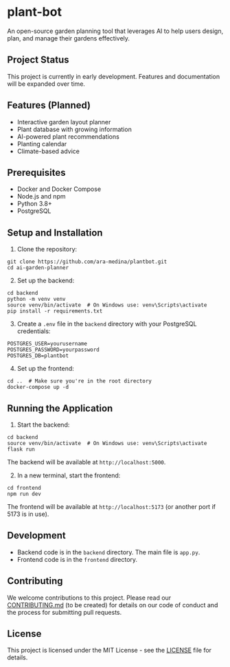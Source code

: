 # plant-bot

An open-source garden planning tool that leverages AI to help users design, plan, and manage their gardens effectively.

## Project Status

This project is currently in early development. Features and documentation will be expanded over time.

## Features (Planned)

- Interactive garden layout planner
- Plant database with growing information
- AI-powered plant recommendations
- Planting calendar
- Climate-based advice

## Prerequisites

- Docker and Docker Compose
- Node.js and npm
- Python 3.8+
- PostgreSQL

## Setup and Installation

1. Clone the repository:
```
git clone https://github.com/ara-medina/plantbot.git
cd ai-garden-planner
```

2. Set up the backend:
```
cd backend
python -m venv venv
source venv/bin/activate  # On Windows use: venv\Scripts\activate
pip install -r requirements.txt
```

3. Create a `.env` file in the `backend` directory with your PostgreSQL credentials:
```
POSTGRES_USER=yourusername
POSTGRES_PASSWORD=yourpassword
POSTGRES_DB=plantbot
```

4. Set up the frontend:
```
cd ..  # Make sure you're in the root directory
docker-compose up -d
```

## Running the Application

1. Start the backend:
```
cd backend
source venv/bin/activate  # On Windows use: venv\Scripts\activate
flask run
```

The backend will be available at `http://localhost:5000`.

2. In a new terminal, start the frontend:
```
cd frontend
npm run dev
```

The frontend will be available at `http://localhost:5173` (or another port if 5173 is in use).

## Development

- Backend code is in the `backend` directory. The main file is `app.py`.
- Frontend code is in the `frontend` directory. 

## Contributing

We welcome contributions to this project. Please read our [CONTRIBUTING.md](CONTRIBUTING.md) (to be created) for details on our code of conduct and the process for submitting pull requests.

## License

This project is licensed under the MIT License - see the [LICENSE](LICENSE) file for details.
